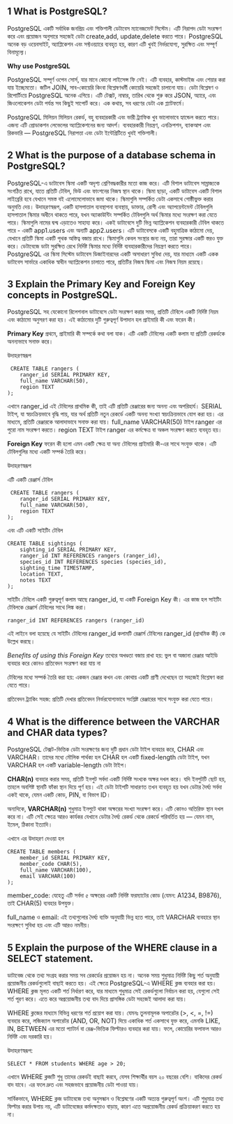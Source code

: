 ## 1 What is PostgreSQL?

PostgreSQL একটি সর্বাধিক জনপ্রিয় এবং শক্তিশালী ডেটাবেস ম্যানেজমেন্ট সিস্টেম। এটি নিরাপদ ডেটা সংরক্ষণ করে এবং প্রয়োজন অনুসারে সহজেই ডেটা create,add, update,delete করতে পারে। PostgreSQL অনেক বড় ওয়েবসাইট, অ্যাপ্লিকেশন এবং সফ্টওয়্যারে ব্যবহৃত হয়, কারণ এটি খুবই নির্ভরযোগ্য, সুরক্ষিত এবং সম্পূর্ণ বিনামূল্যে।

**Why use PostgreSQL**

PostgreSQL সম্পূর্ণ ওপেন সোর্স, যার মানে কোনো লাইসেন্স ফি নেই। এটি ব্যবহার, কাস্টমাইজ এবং শেয়ার করা যায় ইচ্ছেমতো। জটিল JOIN, সাব-কোয়েরি কিংবা বিশ্লেষণধর্মী কোয়েরি সহজেই চালানো যায়। ডেটা বিশ্লেষণ ও রিপোর্টিংয়ে PostgreSQL অনেক এগিয়ে। এটি টেক্সট, নাম্বার, তারিখ থেকে শুরু করে JSON, অ্যারে, এবং জিওলোকেশন ডেটা পর্যন্ত সব কিছুই সাপোর্ট করে। এক কথায়, সব ধরণের ডেটা এক প্ল্যাটফর্মে।

PostgreSQL মিলিয়ন মিলিয়ন রেকর্ড, বহু ব্যবহারকারী এবং ভারী ট্র্যাফিক খুব ভালোভাবে হ্যান্ডেল করতে পারে। এজন্য এটি প্রোডাকশন লেভেলের অ্যাপ্লিকেশনের জন্য আদর্শ। ব্যবহারকারী নিয়ন্ত্রণ, এনক্রিপশন, ব্যাকআপ এবং রিকভারি — PostgreSQL নিরাপত্তা এবং ডেটা ইন্টেগ্রিটিতে খুবই শক্তিশালী।

## 2 What is the purpose of a database schema in PostgreSQL?

PostgreSQL-এ ডাটাবেস স্কিমা একটি অদৃশ্য শ্রেণিবদ্ধকারীর মতো কাজ করে। এটি বিশাল ডাটাবেস সাম্রাজ্যকে সংগঠিত রাখে, যাতে প্রতিটি টেবিল, ভিউ এবং ফাংশনের নিজস্ব স্থান থাকে। স্কিমা ছাড়া, একটি ডাটাবেস একটি বিশাল লাইব্রেরি হবে যেখানে সমস্ত বই এলোমেলোভাবে জমা থাকে।
স্কিমাগুলি সম্পর্কিত ডেটা একসাথে গোষ্ঠীভুক্ত করার অনুমতি দেয়। উদাহরণস্বরূপ, একটি হাসপাতাল ব্যবস্থাপনা ব্যবস্থায়, ডাক্তার, রোগী এবং অ্যাপয়েন্টমেন্ট টেবিলগুলি হাসপাতাল স্কিমার অধীনে থাকতে পারে, যখন অ্যাকাউন্টিং সম্পর্কিত টেবিলগুলি অর্থ স্কিমার মধ্যে সংরক্ষণ করা যেতে পারে। স্কিমাগুলি নামের দ্বন্দ্ব এড়াতেও সাহায্য করে। একই ডাটাবেসে দুটি ভিন্ন অ্যাপ্লিকেশন ব্যবহারকারী টেবিল থাকতে পারে - একটি app1.users এবং অন্যটি app2.users। এটি ডাটাবেসকে একটি বহুমাত্রিক কাঠামো দেয়, যেখানে প্রতিটি স্কিমা একটি পৃথক অস্তিত্ব বজায় রাখে। স্কিমাগুলি কেবল সংস্থার জন্য নয়, তারা সুরক্ষার একটি স্তরও যুক্ত করে। ডেটাবেজে ডাটা সুরক্ষিত রেখে  নির্দিষ্ট স্কিমার মধ্যে নির্দিষ্ট  ব্যবহারকারীদের নিয়ন্ত্রণ করতে পারে। PostgreSQL এর স্কিমা সিস্টেম ডাটাবেস ডিজাইনারদের একটি অসাধারণ সুবিধা দেয়, যার মাধ্যমে  একটি একক ডাটাবেস সার্ভারে একাধিক স্বাধীন অ্যাপ্লিকেশন চালাতে পারে, প্রতিটির নিজস্ব স্কিমা এবং নিজস্ব নিয়ম রয়েছে।

## 3 Explain the Primary Key and Foreign Key concepts in PostgreSQL.

PostgreSQL সহ যেকোনো রিলেশনাল ডাটাবেসে ডেটা সংরক্ষণ করার সময়, প্রতিটি টেবিলে একটি নির্দিষ্ট নিয়ম এবং কাঠামো অনুসরণ করা হয়। এই কাঠামোর দুটি গুরুত্বপূর্ণ উপাদান হল প্রাইমারি কী এবং ফরেন কী।

**Primary Key**
প্রথমে, প্রাইমারি কী সম্পর্কে কথা বলা যাক। এটি একটি টেবিলের একটি কলাম যা প্রতিটি রেকর্ডকে অনন্যভাবে সনাক্ত করে।

উদাহরণস্বরূপ

```
 CREATE TABLE rangers (
    ranger_id SERIAL PRIMARY KEY,
    full_name VARCHAR(50),
    region TEXT
);
```

এখানে ranger_id এই টেবিলের প্রাথমিক কী, তাই এটি প্রতিটি রেঞ্জারের জন্য অনন্য এবং অপরিহার্য। SERIAL টাইপ, যা স্বয়ংক্রিয়ভাবে বৃদ্ধি পায়, যার অর্থ প্রতিটি নতুন রেকর্ডে একটি অনন্য সংখ্যা স্বয়ংক্রিয়ভাবে যোগ করা হয়। এর মাধ্যমে, প্রতিটি রেঞ্জারকে আলাদাভাবে সনাক্ত করা যায়। full_name VARCHAR(50) টাইপ ranger এর পুরো নাম সংরক্ষণ করতে। region TEXT টাইপ ranger এর কর্মক্ষেত্র বা অঞ্চল সংরক্ষণ করতে ব্যবহৃত হয়।

**Foreign Key**
ফরেন কী হলো এমন একটি ক্ষেত্র যা অন্য টেবিলের প্রাইমারি কী-এর সাথে সংযুক্ত থাকে। এটি টেবিলগুলির মধ্যে একটি সম্পর্ক তৈরি করে।

উদাহরণস্বরূপ

এটি একটি রেঞ্জার্স টেবিল
```
 CREATE TABLE rangers (
    ranger_id SERIAL PRIMARY KEY,
    full_name VARCHAR(50),
    region TEXT
);
```

এবং এটি একটি সাইটিং টেবিল

```
CREATE TABLE sightings (
    sighting_id SERIAL PRIMARY KEY,
    ranger_id INT REFERENCES rangers (ranger_id),
    species_id INT REFERENCES species (species_id),
    sighting_time TIMESTAMP,
    location TEXT,
    notes TEXT
);

```

সাইটিং টেবিলে একটি গুরুত্বপূর্ণ কলাম আছে ranger_id, যা একটি Foreign Key কী। এর কাজ হল সাইটিং টেবিলকে রেঞ্জার্স টেবিলের সাথে লিঙ্ক করা।

```
ranger_id INT REFERENCES rangers (ranger_id)
```

এই লাইনে বলা হয়েছে যে সাইটিং টেবিলের ranger_id কলামটি রেঞ্জার্স টেবিলের ranger_id (প্রাথমিক কী) কে উল্লেখ করছে।

_Benefits of using this Foreign Key_
তথ্যের অখণ্ডতা বজায় রাখা হয়:
ভুল বা অজানা রেঞ্জার আইডি ব্যবহার করে কোনও প্রতিবেদন সংরক্ষণ করা যায় না

টেবিলের মধ্যে সম্পর্ক তৈরি করা হয়:
একজন রেঞ্জার কখন এবং কোথায় একটি প্রাণী দেখেছেন তা সহজেই বিশ্লেষণ করা যেতে পারে।

প্রতিবেদন ট্র্যাকিং সহজ:
প্রতিটি দেখার প্রতিবেদন নির্ভরযোগ্যভাবে সংশ্লিষ্ট রেঞ্জারের সাথে সংযুক্ত করা যেতে পারে।

## 4 What is the difference between the VARCHAR and CHAR data types?

PostgreSQL টেক্সট-ভিত্তিক ডেটা সংরক্ষণের জন্য দুটি প্রধান ডেটা টাইপ ব্যবহার করে, CHAR এবং VARCHAR। তাদের মধ্যে মৌলিক পার্থক্য হল CHAR হল একটি  fixed-length ডেটা টাইপ, যখন VARCHAR হল একটি variable-length ডেটা টাইপ।

**CHAR(n)** ব্যবহার করার সময়, প্রতিটি ইনপুট সর্বদা একটি নির্দিষ্ট সংখ্যক অক্ষর দখল করে। যদি ইনপুটটি ছোট হয়, তাহলে অবশিষ্ট স্থানটি ফাঁকা স্থান দিয়ে পূর্ণ হয়। এই ডেটা টাইপটি সাধারণত তখন ব্যবহৃত হয় যখন ডেটার দৈর্ঘ্য সর্বদা একই থাকে, যেমন একটি কোড, PIN, বা বিভাগ ID।

অন্যদিকে, **VARCHAR(n)** শুধুমাত্র ইনপুটে থাকা অক্ষরের সংখ্যা সংরক্ষণ করে। এটি কোনও অতিরিক্ত স্থান দখল করে না। এটি সেই ক্ষেত্রে আরও কার্যকর যেখানে ডেটার দৈর্ঘ্য রেকর্ড থেকে রেকর্ডে পরিবর্তিত হয় — যেমন নাম, ইমেল, ঠিকানা ইত্যাদি।

এখানে এর উদাহরণ দেওয়া হল
```
CREATE TABLE members (
    member_id SERIAL PRIMARY KEY,
    member_code CHAR(5),
    full_name VARCHAR(100),
    email VARCHAR(100)
);
```

member_code: যেহেতু এটি সর্বদা ৫ অক্ষরের একটি নির্দিষ্ট ফরম্যাটের কোড (যেমন: A1234, B9876), তাই CHAR(5) ব্যবহার উপযুক্ত।

full_name ও email: এই তথ্যগুলোর দৈর্ঘ্য ব্যক্তি অনুযায়ী ভিন্ন হতে পারে, তাই VARCHAR ব্যবহারে স্থান সংরক্ষণে সুবিধা হয় এবং এটি আরও নমনীয়।

## 5 Explain the purpose of the WHERE clause in a SELECT statement.

ডাটাবেজ থেকে তথ্য সংগ্রহ করার সময় সব রেকর্ডের প্রয়োজন হয় না। অনেক সময় শুধুমাত্র নির্দিষ্ট কিছু শর্ত অনুযায়ী প্রয়োজনীয় রেকর্ডগুলোই বাছাই করতে হয়। এই ক্ষেত্রে PostgreSQL-এ WHERE ক্লজ ব্যবহার করা হয়। WHERE ক্লজ মূলত একটি শর্ত নির্ধারণ করে, যার মাধ্যমে শুধুমাত্র সেই রেকর্ডগুলো নির্বাচন করা হয়, যেগুলো সেই শর্ত পূরণ করে। এতে করে অপ্রয়োজনীয় তথ্য বাদ দিয়ে প্রাসঙ্গিক ডেটা সহজেই আলাদা করা যায়।

WHERE ক্লজের মাধ্যমে বিভিন্ন ধরণের শর্ত প্রয়োগ করা যায়। যেমনঃ তুলনামূলক অপারেটর (>, <, =, !=) ব্যবহার করে, লজিক্যাল অপারেটর (AND, OR, NOT) দিয়ে একাধিক শর্ত একসাথে যুক্ত করে, এমনকি LIKE, IN, BETWEEN এর মতো প্যাটার্ন বা রেঞ্জ-ভিত্তিক ফিল্টারও ব্যবহার করা যায়। ফলে, কোয়েরির ফলাফল আরও নির্দিষ্ট এবং দরকারি হয়।

উদাহরণস্বরূপ:
```
SELECT * FROM students WHERE age > 20;
```
এখানে WHERE ক্লজটি শুধু তাদের রেকর্ডই বাছাই করবে, যেসব শিক্ষার্থীর বয়স ২০ বছরের বেশি। বাকিদের রেকর্ড বাদ যাবে। এর ফলে দ্রুত এবং সহজভাবে প্রয়োজনীয় ডেটা পাওয়া যায়।

সার্বিকভাবে, WHERE ক্লজ ডাটাবেজে তথ্য অনুসন্ধান ও বিশ্লেষণের একটি অত্যন্ত গুরুত্বপূর্ণ অংশ। এটি শুধুমাত্র তথ্য ফিল্টার করার উপায় নয়, এটি ডাটাবেজের কর্মদক্ষতাও বাড়ায়, কারণ এতে অপ্রয়োজনীয় রেকর্ড প্রক্রিয়াকরণ করতে হয় না।
